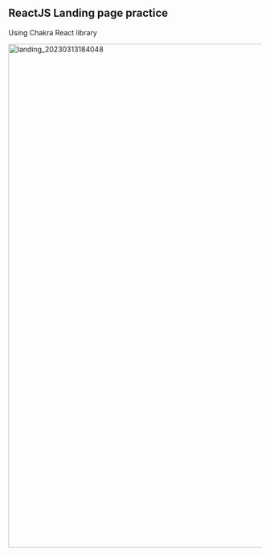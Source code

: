 ## ReactJS Landing page practice

Using Chakra React library 

<img width="1003" alt="landing_20230313184048" src="https://user-images.githubusercontent.com/112444255/224799215-7792b358-31ea-4b1b-8456-d0257528ade3.png">
